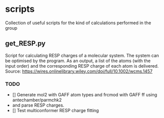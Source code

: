 # scripts
Collection of useful scripts for the kind of calculations performed in the group


## get_RESP.py

Script for calculating RESP charges of a molecular system. The system can be optimised by the program. As an output, a list of the atoms (with the input order) and the corresponding RESP charge of each atom is delivered.
Source: https://wires.onlinelibrary.wiley.com/doi/full/10.1002/wcms.1457

### TODO
- [] Generate mol2 with GAFF atom types and frcmod with GAFF ff using antechamber/parmchk2
-  and parse RESP charges.
- [] Test multiconformer RESP charge fitting
